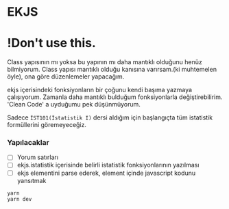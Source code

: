 # EKJS
# !Don't use this.

Class yapısının mı yoksa bu yapının mı daha mantıklı olduğunu henüz bilmiyorum. Class yapısı mantıklı olduğu kanısına varırsam.(ki muhtemelen öyle), ona göre düzenlemeler yapacağım. 

ekjs içerisindeki fonksiyonların bir çoğunu kendi başıma yazmaya çalışıyorum. Zamanla daha mantıklı bulduğum fonksiyonlarla değiştirebilirim. 'Clean Code' a uyduğumu pek düşünmüyorum.

Sadece ```İST101(İstatistik I)``` dersi aldığım için başlangıçta tüm istatistik formüllerini göremeyeceğiz.

### Yapılacaklar
- [ ] Yorum satırları
- [ ] ekjs.istatistik içerisinde belirli istatistik fonksiyonlarının yazılması
- [ ] ekjs elementini parse ederek, element içinde javascript kodunu yansıtmak

```bash
yarn
yarn dev
```